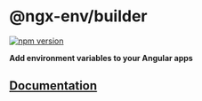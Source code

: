 # @ngx-env/builder

[![npm version](https://badge.fury.io/js/%40ngx-env%2Fbuilder.svg)](https://www.npmjs.com/package/@ngx-env/builder)

**Add environment variables to your Angular apps**

## [Documentation](https://github.com/chihab/ngx-env)
